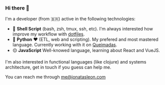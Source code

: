 ### Hi there 👋

I'm a developer (from 🇧🇷) active in the following technologies:

 - 🐚 **Shell Script** (bash, zsh, tmux, ssh, etc). I'm always interested how improve my workflow with [dotfiles][dotfiles].
 - 🐍 **Python** ❤️ (ETL, web and scripting). My prefered and most mastered language. Currently working with it on [Queimadas][queimadas].
 - 🟡 **JavaScript** Well-knowed language, learning about React and VueJS.
 
 I'm also interested in functional languages (like clojure) and systems architecture, get in touch if you guess can help me.
 
 You can reach me through me@jonatasleon.com
 
 
 [dotfiles]: https://github.com/jonatasleon/dotfiles
 [queimadas]: https://github.com/queimadas
